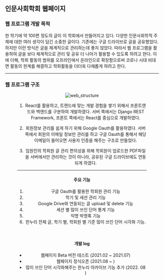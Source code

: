 ## 인문사회학회 웹페이지


### 웹 프로그램 개발 목적  
한 학기에 약 100편 정도의 글이 이 학회에서 만들어지고 있다. 다양한 인문사회학적 주제에 대한 여러 생각이 담긴 소중한 글이다. 기존에는 구글 드라이브로 글을 공유했었다. 하지만 이런 방식은 글을 체계적으로 관리하는데 좋지 않았다. 따라서 웹 프로그램을 활용하여 글을 보다 체계적으로 관리 및 공유 더 나아가 활용할 수 있도록 하려고 한다. 이에 더해, 학회 활동의 범위를 오프라인에서 온라인으로 확장함으로써 코로나 시대 비대면 활동의 한계를 해결하고 학회활동을 더더욱 다채롭게 하려고 한다. 

---

### 웹 프로그램 구조  
<figure  style="text-align: center;">

![web_structure](https://raw.githubusercontent.com/habibi03336/Hannuri/master/asset/web_structure.png?raw=true)

1. React를 활용하고, 트랜드에 맞는 개발 경험을 쌓기 위해서 프론트엔드와 백앤드를 구분하여 개발하였다. 서버 쪽에서는 Django REST Framework, 프론트 쪽에서는 React를 중심으로 개발하였다.

2. 회원정보 관리를 쉽게 하기 위해 Google Oauth를 활용하였다. 서버 쪽에서 회원의 이메일 정보만 관리를 하고 구글 Oauth를 통해서 해당 이메일이 들어오면 사용자 인증을 해주는 구조로 만들었다. 

3. 임원진의 학회원 글 관리 편의성을 위해 학회원이 업로드한 PDF파일을 서버에서만 관리하는 것이 아니라, 공유된 구글 드라이브에도 연동되게 하였다. 

---

#### 주요 기능
1. 구글 Oauth를 활용한 학회원 관리 기능
2. 학기 및 세션 관리 기능
3. Google Drive와 연동되는 글 upload 및 delete 기능
4. 세션 별 많이 쓰인 단어 통계 기능
5. 익명 박명록 기능
6. 한누리 전체 글, 학기 별, 학회원 별 기준 많이 쓰인 단어 시각화 기능.

<br>

#### 개발 log  
<ul>
<li>웹페이지 Beta 버전 테스트 (2021.02 ~ 2021.07)</li>
<li>웹페이지 정식오픈 (2021.08 ~ )</li>
<li>많이 쓰인 단어 시각화해주는 한누리 아카이브 기능 추가 (2022. 08 )</li>
</ul>
